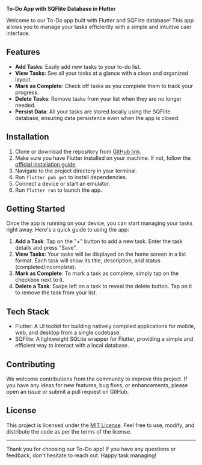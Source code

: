**To-Do App with SQFlite Database in Flutter**

Welcome to our To-Do app built with Flutter and SQFlite database! This app allows you to manage your tasks efficiently with a simple and intuitive user interface.

## Features

- **Add Tasks**: Easily add new tasks to your to-do list.
- **View Tasks**: See all your tasks at a glance with a clean and organized layout.
- **Mark as Complete**: Check off tasks as you complete them to track your progress.
- **Delete Tasks**: Remove tasks from your list when they are no longer needed.
- **Persist Data**: All your tasks are stored locally using the SQFlite database, ensuring data persistence even when the app is closed.

## Installation

1. Clone or download the repository from [GitHub link](https://github.com/your-repo-link).
2. Make sure you have Flutter installed on your machine. If not, follow the [official installation guide](https://flutter.dev/docs/get-started/install).
3. Navigate to the project directory in your terminal.
4. Run `flutter pub get` to install dependencies.
5. Connect a device or start an emulator.
6. Run `flutter run` to launch the app.

## Getting Started

Once the app is running on your device, you can start managing your tasks right away. Here's a quick guide to using the app:

1. **Add a Task**: Tap on the "+" button to add a new task. Enter the task details and press "Save".
2. **View Tasks**: Your tasks will be displayed on the home screen in a list format. Each task will show its title, description, and status (completed/incomplete).
3. **Mark as Complete**: To mark a task as complete, simply tap on the checkbox next to it.
4. **Delete a Task**: Swipe left on a task to reveal the delete button. Tap on it to remove the task from your list.

## Tech Stack

- Flutter: A UI toolkit for building natively compiled applications for mobile, web, and desktop from a single codebase.
- SQFlite: A lightweight SQLite wrapper for Flutter, providing a simple and efficient way to interact with a local database.

## Contributing

We welcome contributions from the community to improve this project. If you have any ideas for new features, bug fixes, or enhancements, please open an issue or submit a pull request on GitHub.

## License

This project is licensed under the [MIT License](https://opensource.org/licenses/MIT). Feel free to use, modify, and distribute the code as per the terms of the license.

---

Thank you for choosing our To-Do app! If you have any questions or feedback, don't hesitate to reach out. Happy task managing!
